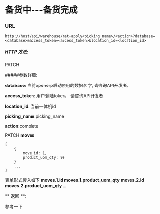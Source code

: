 # 备货中---备货完成

### URL

`http://host/api/warehouse/mat-apply<picking_name>/<action>?database=<database>&access_token=<access_token>&location_id=<location_id>`

##### HTTP 方法:
PATCH

#####参数详细:

**database**: 当前openerp启动使用的数据名字, 请咨询API开发者。

**access_token**:  用户登陆token， 请咨询API开发者

**location_id**: 当前一体机id

**picking_name**:picking_name

**action**:complete

PATCH
**moves**

```
[
    {
        move_id: 1,
        product_uom_qty: 99
    }
    ...
]
```
表单形式传入如下
**moves.1.id**
**moves.1.product_uom_qty**
**moves.2.id**
**moves.2.product_uom_qty**
...

** 返回 **:

参考一下




```

